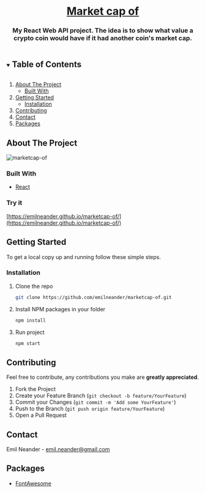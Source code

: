 <h1 align="center"><a href="https://emilneander.github.io/marketcap-of/">Market cap of</a></h1>
  <h3 align="center">
    My React Web API project. The idea is to show what value a crypto coin would have if it had another coin's market cap.
</h3>

<!-- TABLE OF CONTENTS -->
<details open="open">
  <summary><h2 style="display: inline-block">Table of Contents</h2></summary>
  <ol>
    <li>
      <a href="#about-the-project">About The Project</a>
      <ul>
        <li><a href="#built-with">Built With</a></li>
      </ul>
    </li>
    <li>
      <a href="#getting-started">Getting Started</a>
      <ul>
        <li><a href="#installation">Installation</a></li>
      </ul>
    </li>
    <li><a href="#contributing">Contributing</a></li>
    <li><a href="#contact">Contact</a></li>
    <li><a href="#packages">Packages</a></li>
  </ol>
</details>



<!-- ABOUT THE PROJECT -->
## About The Project
![marketcap-of](https://user-images.githubusercontent.com/73109435/112599698-91b34d00-8e10-11eb-9eae-c5e98155e035.PNG)


### Built With

* [React](https://reactjs.org/)

### Try it
 [https://emilneander.github.io/marketcap-of/](https://emilneander.github.io/marketcap-of/)
<!-- GETTING STARTED -->
## Getting Started

To get a local copy up and running follow these simple steps.

### Installation

1. Clone the repo
   ```sh
   git clone https://github.com/emilneander/marketcap-of.git
   ```
2. Install NPM packages in your folder
   ```sh
   npm install
   ```
3. Run project 
   ```sh
   npm start
   ```
   

<!-- CONTRIBUTING -->
## Contributing
Feel free to contribute, any contributions you make are **greatly appreciated**.

1. Fork the Project
2. Create your Feature Branch (`git checkout -b feature/YourFeature`)
3. Commit your Changes (`git commit -m 'Add some YourFeature'`)
4. Push to the Branch (`git push origin feature/YourFeature`)
5. Open a Pull Request

<!-- CONTACT -->
## Contact
Emil Neander - emil.neander@gmail.com

<!-- Packages -->
## Packages
* [FontAwesome](https://fontawesome.com/how-to-use/on-the-web/using-with/react)

